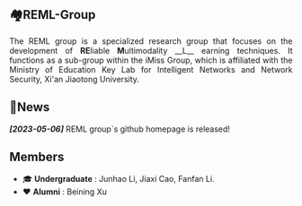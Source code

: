 ## 🏘️REML-Group

<p align='justify'>The REML group is a specialized research group that focuses on the development of <strong>RE</strong>liable <strong>M</strong>ultimodality __L__ earning techniques. It functions as a sub-group within the iMiss Group, which is affiliated with the Ministry of Education Key Lab for Intelligent Networks and Network Security, Xi'an Jiaotong University. </p>

## 📰News

**_[2023-05-06]_** REML group`s github homepage is released!

## Members
* 🎓 __Undergraduate__ : Junhao Li, Jiaxi Cao, Fanfan Li.
* ❤️ __Alumni__ : Beining Xu

